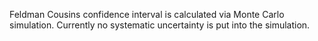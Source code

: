 Feldman Cousins confidence interval is calculated via Monte Carlo simulation.
Currently no systematic uncertainty is put into the simulation.
